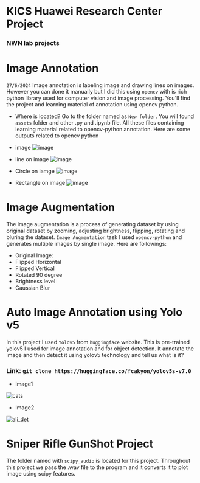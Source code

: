 # KICS Huawei Research Center Project
### NWN lab projects

# Image Annotation
`27/6/2024`
Image annotation is labeling image and drawing lines on images. However you can done it manually but I did this using `opencv` with is rich python library used for computer vision and image processing. You'll find the project and learning material of annotation using opencv python. 
- Where is located?
Go to the folder named as `New folder`. You will found `assets` folder and other .py and .ipynb file. All these files containing learning material related to opencv-python annotation.
Here are some outputs related to opencv python
- image
![image](https://github.com/AhmedShafique313/nwn_kics_project/assets/99950606/ffcb30d2-1c47-46ea-8a30-137b39827d37)

- line on image
![image](https://github.com/AhmedShafique313/nwn_kics_project/assets/99950606/9ded0aee-1501-4bed-99e8-131ac86c92d7)

- Circle on iamge
![image](https://github.com/AhmedShafique313/nwn_kics_project/assets/99950606/f110f79f-ec35-47aa-aee3-2b54800458e5)

- Rectangle on image
![image](https://github.com/AhmedShafique313/nwn_kics_project/assets/99950606/4a3bdacc-6aa3-4eab-8b77-0b86ed896b78)

# Image Augmentation
The image augmentation is a process of generating dataset by using original dataset by zooming, adjusting brightness, flipping, rotating and bluring the dataset. 
`Image Augmentation` task I used `opencv-python` and generates multiple images by single image. 
Here are followings:
- Original Image:
- Flipped Horizontal
- Flipped Vertical
- Rotated 90 degree
- Brightness level
- Gaussian Blur

# Auto Image Annotation using Yolo v5
In this project I used `Yolov5` from `huggingface` website. This is pre-trained yolov5 I used for image annotation and for object detection. It annotate the image and then detect it using yolov5 technology and tell us what is it? 

### Link: `git clone https://huggingface.co/fcakyon/yolov5s-v7.0`

- Image1

![cats](https://github.com/AhmedShafique313/nwn_kics_project/assets/99950606/72e0750f-f4fb-474e-8498-c76dfb34cb3e)

- Image2

![ali_det](https://github.com/AhmedShafique313/nwn_kics_project/assets/99950606/c9683e31-be17-47a6-b34e-15f441de7adf)

# Sniper Rifle GunShot Project
The folder named with `scipy_audio` is located for this project. Throughout this project we pass the .wav file to the program and it converts it to plot image using scipy features. 
